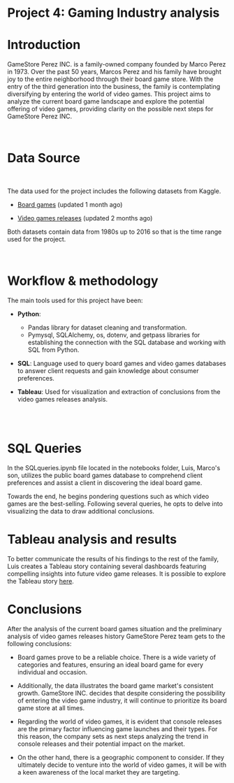 # Project 4: Gaming Industry analysis


# Introduction
GameStore Perez INC. is a family-owned company founded by Marco Perez in 1973. Over the past 50 years, Marcos Perez and his family have brought joy to the entire neighborhood through their board game store. With the entry of the third generation into the business, the family is contemplating diversifying by entering the world of video games. This project aims to analyze the current board game landscape and explore the potential offering of video games, providing clarity on the possible next steps for GameStore Perez INC.

<br>

# Data Source
<br>

The data used for the project includes the following datasets from Kaggle. 

- [Board games](https://www.kaggle.com/datasets/sujaykapadnis/board-games?rvi=1)
(updated 1 month ago)

- [Video games releases](https://www.kaggle.com/datasets/ghassenkhaled/video-games-data?rvi=1)
(updated 2 months ago)

Both datasets contain data from 1980s up to 2016 so that is the time range used for the project. 

<br>

# Workflow & methodology

The main tools used for this project have been: 

- **Python**:
    - Pandas library for dataset cleaning and transformation.
    - Pymysql, SQLAlchemy, os, dotenv, and getpass libraries for establishing the connection with the SQL database and working with SQL from Python.

- **SQL**: Language used to query board games and video games databases to answer client requests and gain knowledge about consumer preferences.

- **Tableau**: Used for visualization and extraction of conclusions from the video games releases analysis.

<br>

<br>

# SQL Queries

In the SQLqueries.ipynb file located in the notebooks folder, Luis, Marco's son, utilizes the public board games database to comprehend client preferences and assist a client in discovering the ideal board game.

Towards the end, he begins pondering questions such as which video games are the best-selling. Following several queries, he opts to delve into visualizing the data to draw additional conclusions.


# Tableau analysis and results

To better communicate the results of his findings to the rest of the family, Luis creates a Tableau story containing several dashboards featuring compelling insights into future video game releases. It is possible to explore the Tableau story [here](https://public.tableau.com/app/profile/patricia.zapata.blanco/viz/VideoGamesanalysis_17005247117480/VideoGamesIndustry?publish=yes).


# Conclusions

After the analysis of the current board games situation and the preliminary analysis of video games releases history GameStore Perez team gets to the following conclusions: 

- Board games prove to be a reliable choice. There is a wide variety of categories and features, ensuring an ideal board game for every individual and occasion.

- Additionally, the data illustrates the board game market's consistent growth. GameStore INC. decides that despite considering the possibility of entering the video game industry, it will continue to prioritize its board game store at all times.

- Regarding the world of video games, it is evident that console releases are the primary factor influencing game launches and their types. For this reason, the company sets as next steps analyzing the trend in console releases and their potential impact on the market. 

- On the other hand, there is a geographic component to consider. If they ultimately decide to venture into the world of video games, it will be with a keen awareness of the local market they are targeting.